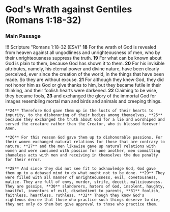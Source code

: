 # God's Wrath against Gentiles (Romans 1:18-32)

### Main Passage

!!! Scripture "Romans 1:18-32 (ESV)"
    **18** For the wrath of God is revealed from heaven against all ungodliness and unrighteousness of men, who by their unrighteousness suppress the truth. **19** For what can be known about God is plain to them, because God has shown it to them. **20** For his invisible attributes, namely, his eternal power and divine nature, have been clearly perceived, ever since the creation of the world, in the things that have been made. So they are without excuse. **21** For although they knew God, they did not honor him as God or give thanks to him, but they became futile in their thinking, and their foolish hearts were darkened. **22** Claiming to be wise, they became fools, **23** and exchanged the glory of the immortal God for images resembling mortal man and birds and animals and creeping things.  
    
    **24** Therefore God gave them up in the lusts of their hearts to impurity, to the dishonoring of their bodies among themselves, **25** because they exchanged the truth about God for a lie and worshiped and served the creature rather than the Creator, who is blessed forever! Amen.  
    
    **26** For this reason God gave them up to dishonorable passions. For their women exchanged natural relations for those that are contrary to nature; **27** and the men likewise gave up natural relations with women and were consumed with passion for one another, men committing shameless acts with men and receiving in themselves the due penalty for their error.  
    
    **28** And since they did not see fit to acknowledge God, God gave them up to a debased mind to do what ought not to be done. **29** They were filled with all manner of unrighteousness, evil, covetousness, malice. They are full of envy, murder, strife, deceit, maliciousness. They are gossips, **30** slanderers, haters of God, insolent, haughty, boastful, inventors of evil, disobedient to parents, **31** foolish, faithless, heartless, ruthless. **32** Though they know God's righteous decree that those who practice such things deserve to die, they not only do them but give approval to those who practice them.  
    